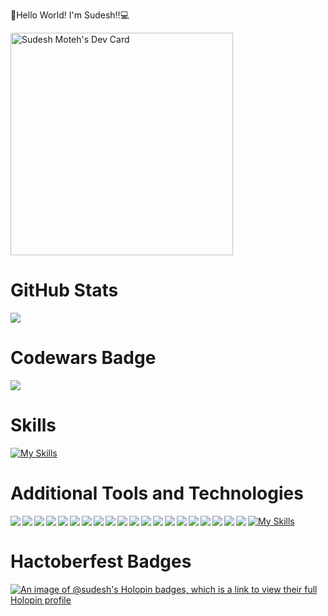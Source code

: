 👋Hello World! I'm Sudesh!!💻 


<a href="https://app.daily.dev/su_de_sh"><img src="https://api.daily.dev/devcards/v2/4OzBZMyBb1u98TnOYDcp1.png?r=hzl" width="356" alt="Sudesh Moteh's Dev Card"/></a>

# GitHub Stats
<!-- <img  src="https://github-readme-stats.vercel.app/api?username=su-de-sh&show_icons=true&theme=radical" />  -->
<img  src = "https://github-readme-streak-stats.herokuapp.com?user=su-de-sh&theme=radical" />
<!-- <img src = "https://github-readme-stats.vercel.app/api/top-langs/?username=su-de-sh&layout=compact&hide=python,jupyter%20notebook"  height=200/> -->

# Codewars Badge

<img src="https://www.codewars.com/users/su-de-sh/badges/large" />

# Skills


[![My Skills](https://skillicons.dev/icons?i=html,css,js,ts,mongodb,express,react,nextjs,nodejs,git,redux,mui,tailwind,postgres,jest,d3)](https://skillicons.dev)

# Additional Tools and Technologies

<img align="left" src="https://img.shields.io/badge/-Swagger-%23Clojure?style=for-the-badge&logo=swagger&logoColor=white"/>
<img align="left" src="https://img.shields.io/badge/-Storybook-FF4785?style=for-the-badge&logo=storybook&logoColor=white"/>
<img align="left" src="https://img.shields.io/badge/JWT-black?style=for-the-badge&logo=JSON%20web%20tokens"/>
<img align="left" src="https://img.shields.io/badge/Sequelize-52B0E7?style=for-the-badge&logo=Sequelize&logoColor=white"/>
<img align="left" src="https://img.shields.io/badge/React_Router-CA4245?style=for-the-badge&logo=react-router&logoColor=white" />
<img align="left" src="https://img.shields.io/badge/-jest-%23C21325?style=for-the-badge&logo=jest&logoColor=white"/>
<img align="left" src="https://img.shields.io/badge/Postman-FF6C37?style=for-the-badge&logo=postman&logoColor=white" />
<img align="left" src="https://img.shields.io/badge/heroku-%23430098.svg?style=for-the-badge&logo=heroku&logoColor=white"/>
<img align="left" src="https://img.shields.io/badge/github%20actions-%232671E5.svg?style=for-the-badge&logo=githubactions&logoColor=white"/>
<img align="left" src="https://img.shields.io/badge/-Arduino-00979D?style=for-the-badge&logo=Arduino&logoColor=white" />
<img align="left" src="https://img.shields.io/badge/-cypress-%23E5E5E5?style=for-the-badge&logo=cypress&logoColor=058a5e" />
<img align="left" src="https://img.shields.io/badge/-RaspberryPi-C51A4A?style=for-the-badge&logo=Raspberry-Pi"/>
<img align="left" src="https://img.shields.io/badge/Codewars-B1361E?style=for-the-badge&logo=codewars&logoColor=grey" />
<img align="left" src="https://img.shields.io/badge/NPM-%23000000.svg?style=for-the-badge&logo=npm&logoColor=white" />
<img align="left" src="https://img.shields.io/badge/c-%2300599C.svg?style=for-the-badge&logo=c&logoColor=white" />
<img align="left" src="https://img.shields.io/badge/shell_script-%23121011.svg?style=for-the-badge&logo=gnu-bash&logoColor=white" />
<img align="left" src="https://img.shields.io/badge/c++-%2300599C.svg?style=for-the-badge&logo=c%2B%2B&logoColor=white" />
<img align="left" src="https://img.shields.io/badge/python-3670A0?style=for-the-badge&logo=python&logoColor=ffdd54"/>
<img align="left" src="https://img.shields.io/badge/zod-%233068b7.svg?style=for-the-badge&logo=zod&logoColor=white" />
<img align="left" src="https://img.shields.io/badge/Twilio-F22F46?style=for-the-badge&logo=Twilio logoColor=white" />


[![My Skills](https://img.shields.io/badge/opencv-%23white.svg?style=for-the-badge&logo=opencv&logoColor=white)](https://skills.thijs.gg)


# Hactoberfest Badges

[![An image of @sudesh's Holopin badges, which is a link to view their full Holopin profile](https://holopin.me/sudesh)](https://holopin.io/@sudesh)
